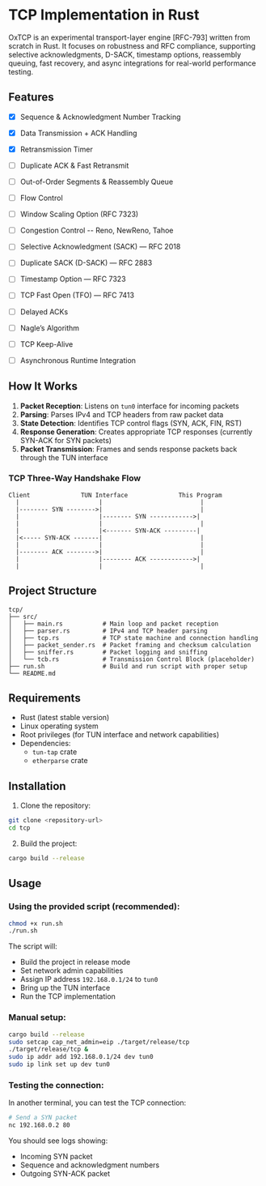 # TCP Implementation in Rust

OxTCP is an experimental transport-layer engine [RFC-793] written from scratch in Rust. It focuses on robustness and RFC compliance, supporting selective acknowledgments, D-SACK, timestamp options, reassembly queuing, fast recovery, and async integrations for real-world performance testing.

## Features
- [x] Sequence & Acknowledgment Number Tracking
- [x] Data Transmission + ACK Handling
- [x] Retransmission Timer
- [ ] Duplicate ACK & Fast Retransmit
- [ ] Out-of-Order Segments & Reassembly Queue
- [ ] Flow Control
- [ ] Window Scaling Option (RFC 7323)
- [ ] Congestion Control -- Reno, NewReno, Tahoe
- [ ] Selective Acknowledgment (SACK) — RFC 2018
- [ ] Duplicate SACK (D-SACK) — RFC 2883
- [ ] Timestamp Option — RFC 7323
- [ ] TCP Fast Open (TFO) — RFC 7413
- [ ] Delayed ACKs
- [ ] Nagle’s Algorithm
- [ ] TCP Keep-Alive
- [ ] Asynchronous Runtime Integration


## How It Works

1. **Packet Reception**: Listens on `tun0` interface for incoming packets
2. **Parsing**: Parses IPv4 and TCP headers from raw packet data
3. **State Detection**: Identifies TCP control flags (SYN, ACK, FIN, RST)
4. **Response Generation**: Creates appropriate TCP responses (currently SYN-ACK for SYN packets)
5. **Packet Transmission**: Frames and sends response packets back through the TUN interface

### TCP Three-Way Handshake Flow

```
Client              TUN Interface              This Program
  |                      |                           |
  |-------- SYN -------->|                           |
  |                      |-------- SYN ------------>|
  |                      |                           |
  |                      |<------- SYN-ACK ---------|
  |<----- SYN-ACK -------|                           |
  |                      |                           |
  |-------- ACK -------->|                           |
  |                      |-------- ACK ------------>|
  |                      |                           |
```

## Project Structure

```
tcp/
├── src/
│   ├── main.rs           # Main loop and packet reception
│   ├── parser.rs         # IPv4 and TCP header parsing
│   ├── tcp.rs            # TCP state machine and connection handling
│   ├── packet_sender.rs  # Packet framing and checksum calculation
│   ├── sniffer.rs        # Packet logging and sniffing
│   └── tcb.rs            # Transmission Control Block (placeholder)
├── run.sh                # Build and run script with proper setup
└── README.md
```

## Requirements

- Rust (latest stable version)
- Linux operating system
- Root privileges (for TUN interface and network capabilities)
- Dependencies:
  - `tun-tap` crate
  - `etherparse` crate

## Installation

1. Clone the repository:
```bash
git clone <repository-url>
cd tcp
```

2. Build the project:
```bash
cargo build --release
```

## Usage

### Using the provided script (recommended):

```bash
chmod +x run.sh
./run.sh
```

The script will:
- Build the project in release mode
- Set network admin capabilities
- Assign IP address `192.168.0.1/24` to `tun0`
- Bring up the TUN interface
- Run the TCP implementation

### Manual setup:

```bash
cargo build --release
sudo setcap cap_net_admin=eip ./target/release/tcp
./target/release/tcp &
sudo ip addr add 192.168.0.1/24 dev tun0
sudo ip link set up dev tun0
```

### Testing the connection:

In another terminal, you can test the TCP connection:

```bash
# Send a SYN packet
nc 192.168.0.2 80
```

You should see logs showing:
- Incoming SYN packet
- Sequence and acknowledgment numbers
- Outgoing SYN-ACK packet
